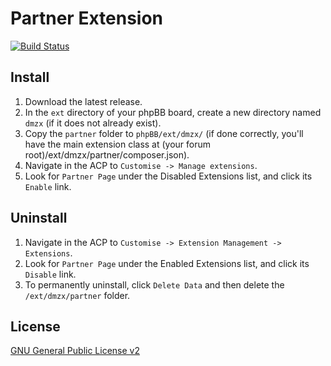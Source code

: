 # Partner Extension

[![Build Status](https://travis-ci.org/dmzx/Partner-Page.svg?branch=master)](https://travis-ci.org/dmzx/Partner-Page)

## Install
1. Download the latest release.
2. In the `ext` directory of your phpBB board, create a new directory named `dmzx` (if it does not already exist).
3. Copy the `partner` folder to `phpBB/ext/dmzx/` (if done correctly, you'll have the main extension class at (your forum root)/ext/dmzx/partner/composer.json).
4. Navigate in the ACP to `Customise -> Manage extensions`.
5. Look for `Partner Page` under the Disabled Extensions list, and click its `Enable` link.

## Uninstall
1. Navigate in the ACP to `Customise -> Extension Management -> Extensions`.
2. Look for `Partner Page` under the Enabled Extensions list, and click its `Disable` link.
3. To permanently uninstall, click `Delete Data` and then delete the `/ext/dmzx/partner` folder.

## License
[GNU General Public License v2](http://opensource.org/licenses/GPL-2.0)
